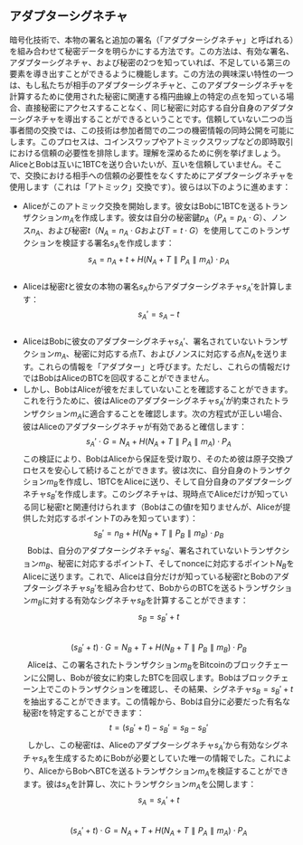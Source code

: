 ## アダプターシグネチャ

暗号化技術で、本物の署名と追加の署名（「アダプターシグネチャ」と呼ばれる）を組み合わせて秘密データを明らかにする方法です。この方法は、有効な署名、アダプターシグネチャ、および秘密の2つを知っていれば、不足している第三の要素を導き出すことができるように機能します。この方法の興味深い特性の一つは、もし私たちが相手のアダプターシグネチャと、このアダプターシグネチャを計算するために使用された秘密に関連する楕円曲線上の特定の点を知っている場合、直接秘密にアクセスすることなく、同じ秘密に対応する自分自身のアダプターシグネチャを導出することができるということです。信頼していない二つの当事者間の交換では、この技術は参加者間での二つの機密情報の同時公開を可能にします。このプロセスは、コインスワップやアトミックスワップなどの即時取引における信頼の必要性を排除します。理解を深めるために例を挙げましょう。AliceとBobは互いに1BTCを送り合いたいが、互いを信頼していません。そこで、交換における相手への信頼の必要性をなくすためにアダプターシグネチャを使用します（これは「アトミック」交換です）。彼らは以下のように進めます：
* Aliceがこのアトミック交換を開始します。彼女はBobに1BTCを送るトランザクション$m_A$を作成します。彼女は自分の秘密鍵$p_A$（$P_A = p_A \cdot G$）、ノンス$n_A$、および秘密$t$（$N_A = n_A \cdot G$および$T = t \cdot G$）を使用してこのトランザクションを検証する署名$s_A$を作成します：
$$s_A = n_A + t + H(N_A + T \parallel P_A \parallel m_A) \cdot p_A$$
&nbsp;
* Aliceは秘密$t$と彼女の本物の署名$s_A$からアダプターシグネチャ$s_A'$を計算します：
$$s_A' = s_A - t$$
&nbsp;
* AliceはBobに彼女のアダプターシグネチャ$s_A'$、署名されていないトランザクション$m_A$、秘密に対応する点$T$、およびノンスに対応する点$N_A$を送ります。これらの情報を「アダプター」と呼びます。ただし、これらの情報だけではBobはAliceのBTCを回収することができません。
* しかし、BobはAliceが彼をだましていないことを確認することができます。これを行うために、彼はAliceのアダプターシグネチャ$s_A'$が約束されたトランザクション$m_A$に適合することを確認します。次の方程式が正しい場合、彼はAliceのアダプターシグネチャが有効であると確信します：
$$s_A' \cdot G = N_A + H(N_A + T \parallel P_A \parallel m_A) \cdot P_A$$
この検証により、BobはAliceから保証を受け取り、そのため彼は原子交換プロセスを安心して続けることができます。彼は次に、自分自身のトランザクション$m_B$を作成し、1BTCをAliceに送り、そして自分自身のアダプターシグネチャ$s_B'$を作成します。このシグネチャは、現時点でAliceだけが知っている同じ秘密$t$と関連付けられます（Bobはこの値$t$を知りませんが、Aliceが提供した対応するポイント$T$のみを知っています）：
$$s_B' = n_B + H(N_B + T \parallel P_B \parallel m_B) \cdot p_B$$
&nbsp;
Bobは、自分のアダプターシグネチャ$s_B'$、署名されていないトランザクション$m_B$、秘密に対応するポイント$T$、そしてnonceに対応するポイント$N_B$をAliceに送ります。これで、Aliceは自分だけが知っている秘密$t$とBobのアダプターシグネチャ$s_B'$を組み合わせて、BobからのBTCを送るトランザクション$m_B$に対する有効なシグネチャ$s_B$を計算することができます：
$$s_B = s_B' + t$$
&nbsp;
$$(s_B' + t) \cdot G = N_B + T + H(N_B + T \parallel P_B \parallel m_B) \cdot P_B$$
&nbsp;
Aliceは、この署名されたトランザクション$m_B$をBitcoinのブロックチェーンに公開し、Bobが彼女に約束したBTCを回収します。Bobはブロックチェーン上でこのトランザクションを確認し、その結果、シグネチャ$s_B = s_B' + t$を抽出することができます。この情報から、Bobは自分に必要だった有名な秘密$t$を特定することができます：
$$t = (s_B' + t) - s_B' = s_B - s_B'$$
&nbsp;
しかし、この秘密$t$は、Aliceのアダプターシグネチャ$s_A'$から有効なシグネチャ$s_A$を生成するためにBobが必要としていた唯一の情報でした。これにより、AliceからBobへBTCを送るトランザクション$m_A$を検証することができます。彼は$s_A$を計算し、次にトランザクション$m_A$を公開します：
$$s_A = s_A' + t$$
&nbsp;
$$(s_A' + t) \cdot G = N_A + T + H(N_A + T \parallel P_A \parallel m_A) \cdot P_A$$
&nbsp;